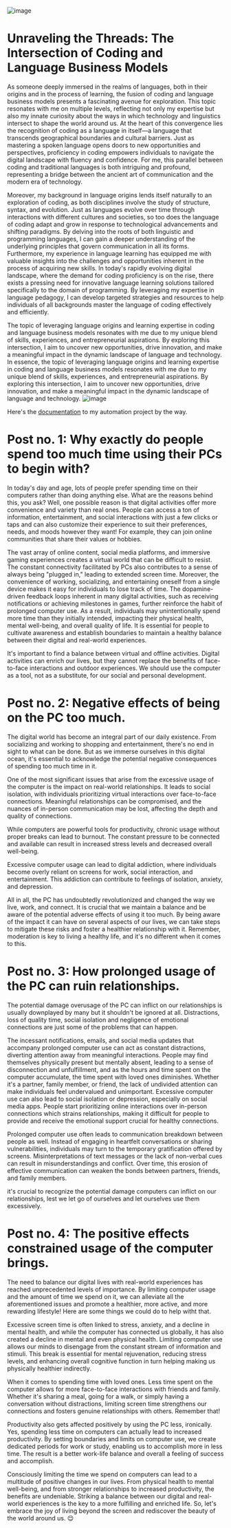 ![image](https://www.google.com/url?sa=i&url=https%3A%2F%2Fcommons.wikimedia.org%2Fwiki%2FFile%3AWikipedia_Hello_World_Graphic.svg&psig=AOvVaw2HxWUTxl165RDAjOJ2dnOh&ust=1706991779664000&source=images&cd=vfe&opi=89978449&ved=0CBMQjRxqFwoTCLih8IK-jYQDFQAAAAAdAAAAABAE)
# Unraveling the Threads: The Intersection of Coding and Language Business Models
As someone deeply immersed in the realms of languages, both in their origins and in the process of learning, the fusion of coding and language business models presents a fascinating avenue for exploration. This topic resonates with me on multiple levels, reflecting not only my expertise but also my innate curiosity about the ways in which technology and linguistics intersect to shape the world around us. At the heart of this convergence lies the recognition of coding as a language in itself—a language that transcends geographical boundaries and cultural barriers. Just as mastering a spoken language opens doors to new opportunities and perspectives, proficiency in coding empowers individuals to navigate the digital landscape with fluency and confidence. For me, this parallel between coding and traditional languages is both intriguing and profound, representing a bridge between the ancient art of communication and the modern era of technology.

Moreover, my background in language origins lends itself naturally to an exploration of coding, as both disciplines involve the study of structure, syntax, and evolution. Just as languages evolve over time through interactions with different cultures and societies, so too does the language of coding adapt and grow in response to technological advancements and shifting paradigms. By delving into the roots of both linguistic and programming languages, I can gain a deeper understanding of the underlying principles that govern communication in all its forms. Furthermore, my experience in language learning has equipped me with valuable insights into the challenges and opportunities inherent in the process of acquiring new skills. In today's rapidly evolving digital landscape, where the demand for coding proficiency is on the rise, there exists a pressing need for innovative language learning solutions tailored specifically to the domain of programming. By leveraging my expertise in language pedagogy, I can develop targeted strategies and resources to help individuals of all backgrounds master the language of coding effectively and efficiently.

The topic of leveraging language origins and learning expertise in coding and language business models resonates with me due to my unique blend of skills, experiences, and entrepreneurial aspirations. By exploring this intersection, I aim to uncover new opportunities, drive innovation, and make a meaningful impact in the dynamic landscape of language and technology.
In essence, the topic of leveraging language origins and learning expertise in coding and language business models resonates with me due to my unique blend of skills, experiences, and entrepreneurial aspirations. By exploring this intersection, I aim to uncover new opportunities, drive innovation, and make a meaningful impact in the dynamic landscape of language and technology.
![image](https://github.com/23W-GBAC/Youssef.Daoud/assets/63427786/d12ad02a-b081-4215-bc3d-3e01b800ee47)





 
Here's the [documentation](https://github.com/23W-GBAC/Youssef.Daoud/blob/practice-branch/Automation/automation.md) to my automation project by the way.
# Post no. 1: Why exactly do people spend too much time using their PCs to begin with?
In today's day and age, lots of people prefer spending time on their computers rather than doing anything else. What are the reasons behind this, you ask? Well,
one possible reason is that digital activities offer more convenience and variety than real ones. People can access a ton of information, entertainment, and social interactions with just a few clicks or taps and can also customize their experience to suit their preferences, needs, and moods however they want! For example, they can join online communities that share their values or hobbies.

The vast array of online content, social media platforms, and immersive gaming experiences creates a virtual world that can be difficult to resist. The constant connectivity facilitated by PCs also contributes to a sense of always being "plugged in," leading to extended screen time. Moreover, the convenience of working, socializing, and entertaining oneself from a single device makes it easy for individuals to lose track of time. The dopamine-driven feedback loops inherent in many digital activities, such as receiving notifications or achieving milestones in games, further reinforce the habit of prolonged computer use. As a result, individuals may unintentionally spend more time than they initially intended, impacting their physical health, mental well-being, and overall quality of life. It is essential for people to cultivate awareness and establish boundaries to maintain a healthy balance between their digital and real-world experiences.

It's important to find a balance between virtual and offline activities. Digital activities can enrich our lives, but they cannot replace the benefits of face-to-face interactions and outdoor experiences. We should use the computer as a tool, not as a substitute, for our social and personal development.
# Post no. 2: Negative effects of being on the PC too much.
The digital world has become an integral part of our daily existence. From socializing and working to shopping and entertainment, there's no end in sight to what can be done. But as we immerse ourselves in this digital ocean, it's essential to acknowledge the potential negative consequences of spending too much time in it.

One of the most significant issues that arise from the excessive usage of the computer is the impact on real-world relationships. It leads to social isolation, with individuals prioritizing virtual interactions over face-to-face connections. Meaningful relationships can be compromised, and the nuances of in-person communication may be lost, affecting the depth and quality of connections.

While computers are powerful tools for productivity, chronic usage without proper breaks can lead to burnout. The constant pressure to be connected and available can result in increased stress levels and decreased overall well-being.

Excessive computer usage can lead to digital addiction, where individuals become overly reliant on screens for work, social interaction, and entertainment. This addiction can contribute to feelings of isolation, anxiety, and depression.

All in all, the PC has undoubtedly revolutionized and changed the way we live, work, and connect. It is crucial that we maintain a balance and be aware of the potential adverse effects of using it too much. By being aware of the impact it can have on several aspects of our lives, we can take steps to mitigate these risks and foster a healthier relationship with it. Remember, moderation is key to living a healthy life, and it's no different when it comes to this.
# Post no. 3: How prolonged usage of the PC can ruin relationships.
The potential damage overusage of the PC can inflict on our relationships is usually downplayed by many but it shouldn't be ignored at all. Distractions, loss of quality time, social isolation and negligence of emotional connections are just some of the problems that can happen. 

The incessant notifications, emails, and social media updates that accompany prolonged computer use can act as constant distractions, diverting attention away from meaningful interactions. People may find themselves physically present but mentally absent, leading to a sense of disconnection and unfulfillment, and as the hours and time spent on the computer accumulate, the time spent with loved ones diminishes. Whether it's a partner, family member, or friend, the lack of undivided attention can make individuals feel undervalued and unimportant. Excessive computer use can also lead to social isolation or depression, especially on social media apps. People start prioritizing online interactions over in-person connections which strains relationships, making it difficult for people to provide and receive the emotional support crucial for healthy connections.

Prolonged computer use often leads to communication breakdown between people as well. Instead of engaging in heartfelt conversations or sharing vulnerabilities, individuals may turn to the temporary gratification offered by screens. Misinterpretations of text messages or the lack of non-verbal cues can result in misunderstandings and conflict. Over time, this erosion of effective communication can weaken the bonds between partners, friends, and family members.

it's crucial to recognize the potential damage computers can inflict on our relationships, lest we let go of ourselves and let ourselves use them excessively.
# Post no. 4: The positive effects constrained usage of the computer brings.
The need to balance our digital lives with real-world experiences has reached unprecedented levels of importance. By limiting computer usage and the amount of time we spend on it,  we can alleviate all the aforementioned issues and promote a healthier, more active, and more rewarding lifestyle! Here are some things we could do to help witht that.

Excessive screen time is often linked to stress, anxiety, and a decline in mental health, and while the computer has connected us globally, it has also created a decline in mental and even physical health. Limiting computer use allows our minds to disengage from the constant stream of information and stimuli. This break is essential for mental rejuvenation, reducing stress levels, and enhancing overall cognitive function in turn helping making us physically healthier indirectly.

When it comes to spending time with loved ones. Less time spent on the computer allows for more face-to-face interactions with friends and family. Whether it's sharing a meal, going for a walk, or simply having a conversation without distractions, limiting screen time strengthens our connections and fosters genuine relationships with others. Remember that!

Productivity also gets affected positively by using the PC less, ironically. Yes, spending less time on computers can actually lead to increased productivity. By setting boundaries and limits on computer use, we create dedicated periods for work or study, enabling us to accomplish more in less time. The result is a better work-life balance and overall a feeling of success and accomplish.

Consciously limiting the time we spend on computers can lead to a multitude of positive changes in our lives. From physical health to mental well-being, and from stronger relationships to increased productivity, the benefits are undeniable. Striking a balance between our digital and real-world experiences is the key to a more fulfilling and enriched life. So, let's embrace the joy of living beyond the screen and rediscover the beauty of the world around us. 😌
